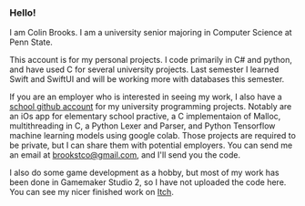 ### Hello!
I am Colin Brooks. I am a university senior majoring in Computer Science at Penn State.

This account is for my personal projects. I code primarily in C# and python, and have used C for several university projects. Last semester I learned Swift and SwiftUI and will be working more with databases this semester.

If you are an employer who is interested in seeing my work, I also have a [school github account](https://github.com/cfb5264) for my university programming projects. Notably are an iOs app for elementary school practive, a C implementaion of Malloc, multithreading in C, a Python Lexer and Parser, and Python Tensorflow machine learning models using google colab. Those projects are required to be private, but I can share them with potential employers. You can send me an email at brookstco@gmail.com, and I'll send you the code.

I also do some game development as a hobby, but most of my work has been done in Gamemaker Studio 2, so I have not uploaded the code here. You can see my nicer finished work on [Itch](https://cbrooks.itch.io/).

